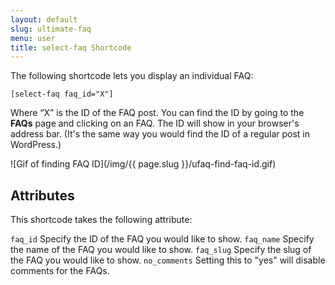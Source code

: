 ```yaml
---
layout: default
slug: ultimate-faq
menu: user
title: select-faq Shortcode
---
```

The following shortcode lets you display an individual FAQ:

`[select-faq faq_id="X"]`

Where “X” is the ID of the FAQ post. You can find the ID by going to the **FAQs** page and clicking on an FAQ. The ID will show in your browser's address bar. (It's the same way you would find the ID of a regular post in WordPress.)

![Gif of finding FAQ ID](/img/{{ page.slug }}/ufaq-find-faq-id.gif)

## Attributes

This shortcode takes the following attribute:

`faq_id` Specify the ID of the FAQ you would like to show.
`faq_name` Specify the name of the FAQ you would like to show.
`faq_slug` Specify the slug of the FAQ you would like to show.
`no_comments` Setting this to "yes" will disable comments for the FAQs.